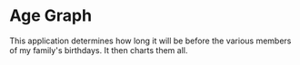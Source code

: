 # Age Graph
This application determines how long it will be before the various members of my family's birthdays. It then charts them all.

